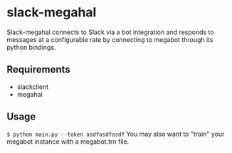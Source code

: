# slack-megahal

Slack-megahal connects to Slack via a bot integration and responds to messages at a configurable rate by connecting to megabot through its python bindings.

## Requirements
- slackclient
- megahal

## Usage

`$ python main.py --token asdfasdfasdf`
You may also want to "train" your megabot instance with a megabot.trn file.
